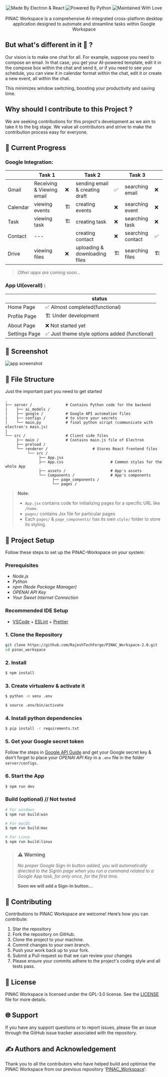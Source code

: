 <img src="https://github.com/RajeshTechForge/PINAC_Workspace-2.0/blob/main/assets/header.png" alt="">

<div align="center">

<img src="https://github.com/RajeshTechForge/PINAC_Workspace-2.0/blob/main/assets/build-with-electron-&-react.svg" alt="Made By Electron & React">
<img src="https://github.com/RajeshTechForge/PINAC_Workspace-2.0/blob/main/assets/powered-by-python.svg" alt="Powered By Python">
<img src="https://github.com/RajeshTechForge/PINAC_Workspace-2.0/blob/main/assets/maintained-with-love.svg" alt="Maintained With Love">
<br>
<br>
PINAC Workspace is a comprehensive AI-integrated cross-platform desktop application designed to automate and streamline tasks within Google Workspace
</div>

## But what's different in it 🤔 ?
Our vision is to make one chat for all. For example, suppose you need to compose an email. In that case, you get your AI-powered template, edit it in the compose box within the chat and send it, or if you need to see your schedule, you can view it in calendar format within the chat, edit it or create a new event, all within the chat.

This minimizes window switching, boosting your productivity and saving time.

## Why should I contribute to this Project ?
We are seeking contributions for this project's development as we aim to take it to the big stage. We value all contributors and strive to make the contribution process easy for everyone.

## 🌟 Current Progress
### Google Integration:
|       |Task 1|    |Task 2|    |Task 3|    |
| ------|--------------------------------|----|-----------------|----|-----------------|----|
| Gmail | Receiving & Viewing email | ❌ | sending email & creating draft | ✅ | searching email | ❌ |
| Calendar | viewing events | 🏗️ | creating events | ❌ | searching event | ❌ |
| Task | viewing task | 🏗️ | creating task | ❌ | searching task | ❌ |
| Contact | --- |  | creating contact | ❌ | searching contact | ✅ |
| Drive | viewing files | ❌ | uploading & downloading files | 🏗️ | searching files | 🏗️ |
> _Other apps are coming soon..._

### App UI(overall) :
|       | status |
| ------|---------------------------|
| Home Page | ✅ Almost completed(functional) |
| Profile Page | 🏗️ Under development |
| About Page | ❌ Not started yet|
| Settings Page | ✅ Just theme style options added (functional) |

## 📸 Screenshot
<img src="https://github.com/RajeshTechForge/PINAC_Workspace-2.0/blob/main/assets/screenshot.png" alt="app screenshot">

## 📁 File Structure
Just the important part you need to get started

    .
    ├── server /               # Contains Python code for the backend
    |    ├── ai_models /
    |    ├── google /          # Google API automation files
    |    ├── configs /         # to store your secrets
    |    └── main.py           # final python script (communicate with electron's main.js)
    |
    └── src /                  # Client side files
         ├── main /            # Contains main.js file of Electron
         ├── preload /         
         └── renderer /                    # Stores React frontend files
              └── src /
                   ├── App.jsx
                   ├── App.css                     # Common styles for the whole App
                   ├── assets /                    # App's assets
                   └── Components /                # App's components
                         ├── page_components /  
                         └── pages /

> **Note**:
  > - `App.jsx` contains code for initializing pages for a specific URL like `/home`.
  > - `pages/` contains Jsx file for particular pages
  > - Each `pages/` & `page_components/` has its own `style/` folder to store its styling.

##  🚀 Project Setup
Follow these steps to set up the PINAC-Workspace on your system:

### Prerequisites
- _Node.js_
- _Python_
- _npm (Node Package Manager)_
- _OPENAI API Key_
- _Your Sweet Internet Connection_

### Recommended IDE Setup
- [VSCode](https://code.visualstudio.com/) + [ESLint](https://marketplace.visualstudio.com/items?itemName=dbaeumer.vscode-eslint) + [Prettier](https://marketplace.visualstudio.com/items?itemName=esbenp.prettier-vscode)

### 1. Clone the Repository
  ```bash
  git clone https://github.com/RajeshTechForge/PINAC_Workspace-2.0.git
  cd pinac_workspace
  ```

### 2. Install
  ```bash
  $ npm install
  ```
### 3. Create virtualenv & activate it
  ```bash
  $ python -m venv .env
  ```
  ```bash
  $ source .env/bin/activate
  ```
### 4. Install python dependencies
  ```bash
  $ pip install -r requirements.txt
  ```

### 5. Get your Google secret token
  Follow the steps in <a href='https://github.com/RajeshTechForge/PINAC_Workspace-2.0/blob/main/Google%20API%20Guide.md'>Google API Guide</a> and get your Google secret key & don't forget to place your _OPENAI API Key_ in a `.env` file in the folder `server/configs`.

### 6. Start the App
  ```bash
  $ npm run dev
  ```

### Build (optional) // Not tested
  ```bash
  # For windows
  $ npm run build:win

  # For macOS
  $ npm run build:mac

  # For Linux
  $ npm run build:linux
  ```

> ### ⚠️ Warning
> _No proper Google Sign-In button added, you will automatically directed to the SignIn page when you run a command related to a Google App task, for only once, for the first time._  
>
> **Soon we will add a Sign-In button...**

## 💁 Contributing
Contributions to PINAC Workspace are welcome! Here’s how you can contribute:

1. Star the repository
2. Fork the repository on GitHub.
3. Clone the project to your machine.
4. Commit changes to your own branch.
5. Push your work back up to your fork.
6. Submit a Pull request so that we can review your changes
7. Please ensure your commits adhere to the project's coding style and all tests pass.

## 📄 License
PINAC Workspace is licensed under the GPL-3.0 license. See the <a href="https://github.com/RajeshTechForge/PINAC_Workspace-2.0/blob/main/LICENSE">LICENSE</a> file for more details.

## 🌐 Support
If you have any support questions or to report issues, please file an issue through the GitHub issue tracker associated with the repository.

## ✍️  Authors and Acknowledgement
Thank you to all the contributors who have helped build and optimise the PINAC Workspace from our previous repository '<a href="https://github.com/RajeshTechForge/PINAC_Workspace">PINAC_Workspace</a>'.
